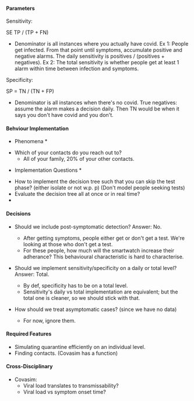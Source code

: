 #### Parameters ####
Sensitivity: 

SE TP / (TP + FN)
- Denominator is all instances where you actually have covid.
Ex 1: People get infected. From that point until symptoms, accumulate positive and negative alarms. The daily sensitivity is positives / (positives + negatives). 
Ex 2: The total sensitivity is whether people get at least 1 alarm within time between infection and symptoms.

Specificity:

SP = TN / (TN + FP)
- Denominator is all instances when there's no covid. 
True negatives: assume the alarm makes a decision daily. Then TN would be when it says you don't have covid and you don't.


#### Behviour Implementation ####

* Phenomena *
- Which of your contacts do you reach out to? 
    - All of your family, 20% of your other contacts. 

* Implementation Questions *
- How to implement the decision tree such that you can skip the test phase? (either isolate or not w.p. p) (Don't model people seeking tests)
- Evaluate the decision tree all at once or in real time?
- 


#### Decisions ####
- Should we include post-symptomatic detection? Answer: No. 
    - After getting symptoms, people either get or don't get a test. We're looking at those who don't get a test. 
    - For these people, how much will the smartwatch increase their adherance? This behavioural characteristic is hard to characterise. 

- Should we implement sensitivity/specificity on a daily or total level? Answer: Total. 
    - By def, specificity has to be on a total level. 
    - Sensitivity's daily vs total implementation are equivalent; but the total one is cleaner, so we should stick with that.

- How should we treat asymptomatic cases? (since we have no data)
    - For now, ignore them. 

#### Required Features ####
- Simulating quarantine efficiently on an individual level. 
- Finding contacts. (Covasim has a function)

#### Cross-Disciplinary ####
- Covasim:
    - Viral load translates to transmissability?
    - Viral load vs symptom onset time?

